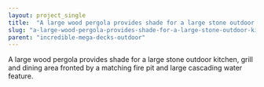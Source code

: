 ```yaml
---
layout: project_single
title:  "A large wood pergola provides shade for a large stone outdoor kitchen, grill and dining area fronted by a matching fire pit and large cascading water feature."
slug: "a-large-wood-pergola-provides-shade-for-a-large-stone-outdoor-kitchen-grill-and-dining"
parent: "incredible-mega-decks-outdoor"
---
```

A large wood pergola provides shade for a large stone outdoor kitchen, grill and dining area fronted by a matching fire pit and large cascading water feature.